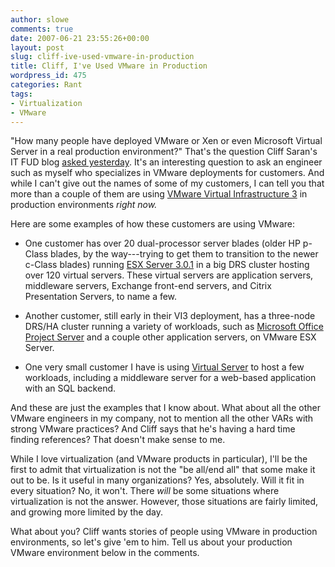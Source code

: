 ```yaml
---
author: slowe
comments: true
date: 2007-06-21 23:55:26+00:00
layout: post
slug: cliff-ive-used-vmware-in-production
title: Cliff, I've Used VMware in Production
wordpress_id: 475
categories: Rant
tags:
- Virtualization
- VMware
---
```


"How many people have deployed VMware or Xen or even Microsoft Virtual Server in a real production environment?" That's the question Cliff Saran's IT FUD blog [asked yesterday](http://www.computerweekly.com/blogs/IT-FUD-blog/2007/06/does-virtual-make-sense.html). It's an interesting question to ask an engineer such as myself who specializes in VMware deployments for customers. And while I can't give out the names of some of my customers, I can tell you that more than a couple of them are using [VMware Virtual Infrastructure 3](http://www.vmware.com/products/vi/) in production environments _right now._

Here are some examples of how these customers are using VMware:

* One customer has over 20 dual-processor server blades (older HP p-Class blades, by the way---trying to get them to transition to the newer c-Class blades) running [ESX Server 3.0.1](http://www.vmware.com/products/vi/esx/) in a big DRS cluster hosting over 120 virtual servers. These virtual servers are application servers, middleware servers, Exchange front-end servers, and Citrix Presentation Servers, to name a few.

* Another customer, still early in their VI3 deployment, has a three-node DRS/HA cluster running a variety of workloads, such as [Microsoft Office Project Server](http://office.microsoft.com/en-us/projectserver/default.aspx) and a couple other application servers, on VMware ESX Server.

* One very small customer I have is using [Virtual Server](http://www.microsoft.com/windowsserversystem/virtualserver/) to host a few workloads, including a middleware server for a web-based application with an SQL backend.

And these are just the examples that I know about. What about all the other VMware engineers in my company, not to mention all the other VARs with strong VMware practices? And Cliff says that he's having a hard time finding references? That doesn't make sense to me.

While I love virtualization (and VMware products in particular), I'll be the first to admit that virtualization is not the "be all/end all" that some make it out to be. Is it useful in many organizations? Yes, absolutely. Will it fit in every situation? No, it won't. There _will_ be some situations where virtualization is not the answer. However, those situations are fairly limited, and growing more limited by the day.

What about you? Cliff wants stories of people using VMware in production environments, so let's give 'em to him. Tell us about your production VMware environment below in the comments.

